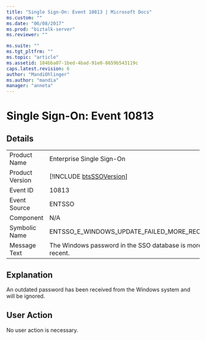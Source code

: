 ```yaml
---
title: "Single Sign-On: Event 10813 | Microsoft Docs"
ms.custom: ""
ms.date: "06/08/2017"
ms.prod: "biztalk-server"
ms.reviewer: ""

ms.suite: ""
ms.tgt_pltfrm: ""
ms.topic: "article"
ms.assetid: 184bba07-1bed-4bad-91e0-8659b543119c
caps.latest.revision: 6
author: "MandiOhlinger"
ms.author: "mandia"
manager: "anneta"
---
```

# Single Sign-On: Event 10813
## Details  
  
|                 |                                                             |
|-----------------|-------------------------------------------------------------|
|  Product Name   |                  Enterprise Single Sign-On                  |
| Product Version | [!INCLUDE [btsSSOVersion](../includes/btsssoversion-md.md)] |
|    Event ID     |                            10813                            |
|  Event Source   |                           ENTSSO                            |
|    Component    |                             N/A                             |
|  Symbolic Name  |         ENTSSO_E_WINDOWS_UPDATE_FAILED_MORE_RECENT          |
|  Message Text   |  The Windows password in the SSO database is more recent.   |
  
## Explanation  
 An outdated password has been received from the Windows system and will be ignored.  
  
## User Action  
 No user action is necessary.